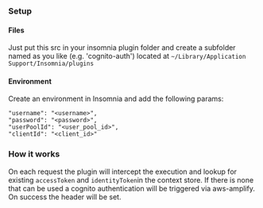### Setup
#### Files
Just put this src in your insomnia plugin folder and create a subfolder named as you like (e.g. 'cognito-auth') located at 
`~/Library/Application Support/Insomnia/plugins`

#### Environment
Create an environment in Insomnia and add the following params:
```
"username": "<username>",
"password": "<password>",
"userPoolId": "<user_pool_id>",
"clientId": "<client_id>"
```
### How it works
On each request the plugin will intercept the execution and lookup for existing `accessToken` and `identityToken`in the 
context store. If there is none that can be used a cognito authentication will be triggered via aws-amplify. On success 
the header will be set.